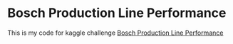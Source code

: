 # Bosch Production Line Performance
This is my code for kaggle challenge [Bosch Production Line Performance](https://www.kaggle.com/c/bosch-production-line-performance) 
